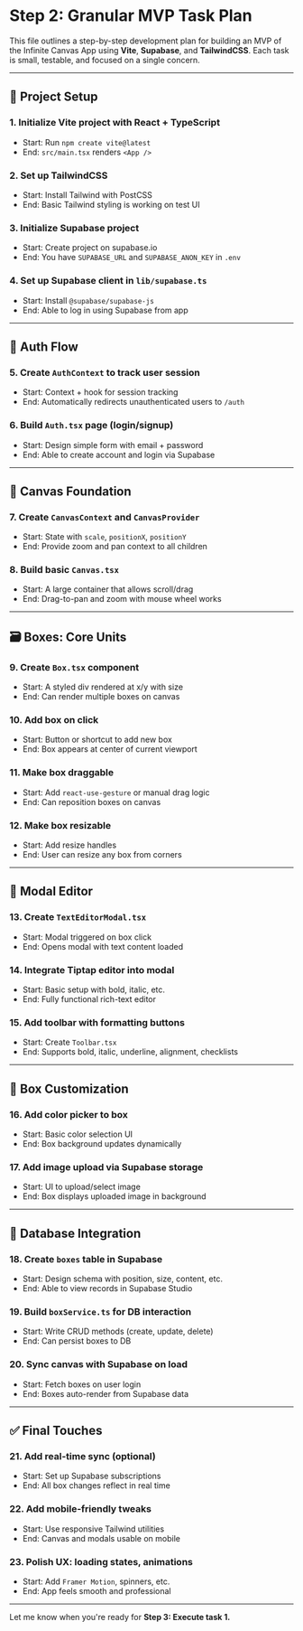 
# Step 2: Granular MVP Task Plan

This file outlines a step-by-step development plan for building an MVP of the Infinite Canvas App using **Vite**, **Supabase**, and **TailwindCSS**. Each task is small, testable, and focused on a single concern.

---

## 🔧 Project Setup

### 1. Initialize Vite project with React + TypeScript
- Start: Run `npm create vite@latest`
- End: `src/main.tsx` renders `<App />`

### 2. Set up TailwindCSS
- Start: Install Tailwind with PostCSS
- End: Basic Tailwind styling is working on test UI

### 3. Initialize Supabase project
- Start: Create project on supabase.io
- End: You have `SUPABASE_URL` and `SUPABASE_ANON_KEY` in `.env`

### 4. Set up Supabase client in `lib/supabase.ts`
- Start: Install `@supabase/supabase-js`
- End: Able to log in using Supabase from app

---

## 🔐 Auth Flow

### 5. Create `AuthContext` to track user session
- Start: Context + hook for session tracking
- End: Automatically redirects unauthenticated users to `/auth`

### 6. Build `Auth.tsx` page (login/signup)
- Start: Design simple form with email + password
- End: Able to create account and login via Supabase

---

## 🧭 Canvas Foundation

### 7. Create `CanvasContext` and `CanvasProvider`
- Start: State with `scale`, `positionX`, `positionY`
- End: Provide zoom and pan context to all children

### 8. Build basic `Canvas.tsx`
- Start: A large container that allows scroll/drag
- End: Drag-to-pan and zoom with mouse wheel works

---

## 🗃️ Boxes: Core Units

### 9. Create `Box.tsx` component
- Start: A styled div rendered at x/y with size
- End: Can render multiple boxes on canvas

### 10. Add box on click
- Start: Button or shortcut to add new box
- End: Box appears at center of current viewport

### 11. Make box draggable
- Start: Add `react-use-gesture` or manual drag logic
- End: Can reposition boxes on canvas

### 12. Make box resizable
- Start: Add resize handles
- End: User can resize any box from corners

---

## 📝 Modal Editor

### 13. Create `TextEditorModal.tsx`
- Start: Modal triggered on box click
- End: Opens modal with text content loaded

### 14. Integrate Tiptap editor into modal
- Start: Basic setup with bold, italic, etc.
- End: Fully functional rich-text editor

### 15. Add toolbar with formatting buttons
- Start: Create `Toolbar.tsx`
- End: Supports bold, italic, underline, alignment, checklists

---

## 🎨 Box Customization

### 16. Add color picker to box
- Start: Basic color selection UI
- End: Box background updates dynamically

### 17. Add image upload via Supabase storage
- Start: UI to upload/select image
- End: Box displays uploaded image in background

---

## 💾 Database Integration

### 18. Create `boxes` table in Supabase
- Start: Design schema with position, size, content, etc.
- End: Able to view records in Supabase Studio

### 19. Build `boxService.ts` for DB interaction
- Start: Write CRUD methods (create, update, delete)
- End: Can persist boxes to DB

### 20. Sync canvas with Supabase on load
- Start: Fetch boxes on user login
- End: Boxes auto-render from Supabase data

---

## ✅ Final Touches

### 21. Add real-time sync (optional)
- Start: Set up Supabase subscriptions
- End: All box changes reflect in real time

### 22. Add mobile-friendly tweaks
- Start: Use responsive Tailwind utilities
- End: Canvas and modals usable on mobile

### 23. Polish UX: loading states, animations
- Start: Add `Framer Motion`, spinners, etc.
- End: App feels smooth and professional

---

Let me know when you're ready for **Step 3: Execute task 1.**
